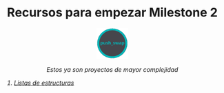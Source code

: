 
<h1 align="center" width="100%">Recursos para empezar Milestone 2</h1>


<p align="center" width="100%"><img src="push_swap.png" width="72" />

<p align="center" width="100%"><i>Estos ya son proyectos de mayor complejidad</p>

  


1. [Listas de estructuras](#)




